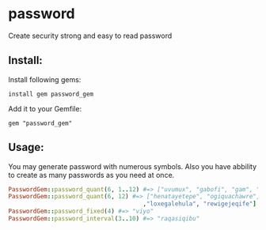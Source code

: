 # password
Create security strong and easy to read password
## Install:
Install following gems:
```
install gem password_gem
```
Add it to your Gemfile:
```
gem "password_gem"
```

## Usage:
 You may generate password with numerous symbols. Also you have abbility to create as many passwords as you need at once.
 ``` ruby
PasswordGem::password_quant(6, 1..12) #=> ["uvumux", "gabofi", "gam", "epang", "j", "ikumigogan"]
PasswordGem::password_quant(6, 12) #=> ["henatayetepe", "ogiquachawre", "nekucevatobi", "pegiyunopose"
                                       ,"loxegalehula", "rewigejeqife"]
PasswordGem::password_fixed(4) #=> "viyo"
PasswordGem::password_interval(3..10) #=> "raqasiqibu"
